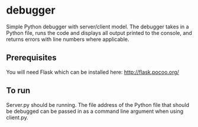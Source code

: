 # debugger

Simple Python debugger with server/client model. The debugger takes in a Python file, runs the code and displays all output printed to the console, and returns errors with line numbers where applicable.

## Prerequisites 
You will need Flask which can be installed here: http://flask.pocoo.org/

## To run
Server.py should be running. The file address of the Python file that should be debugged can be passed in as a command line argument when using client.py. 
